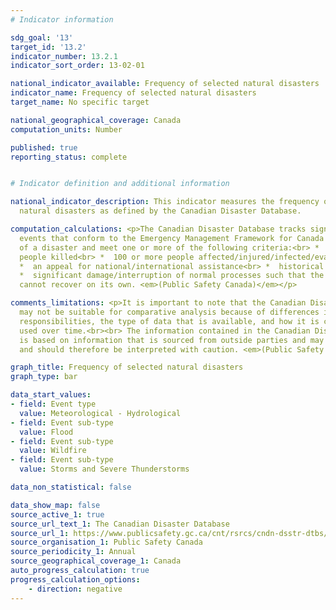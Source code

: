 ```yaml
---
# Indicator information

sdg_goal: '13'
target_id: '13.2'
indicator_number: 13.2.1
indicator_sort_order: 13-02-01

national_indicator_available: Frequency of selected natural disasters
indicator_name: Frequency of selected natural disasters
target_name: No specific target

national_geographical_coverage: Canada
computation_units: Number

published: true
reporting_status: complete


# Indicator definition and additional information

national_indicator_description: This indicator measures the frequency of selected
  natural disasters as defined by the Canadian Disaster Database.

computation_calculations: <p>The Canadian Disaster Database tracks significant disaster
  events that conform to the Emergency Management Framework for Canada's definition
  of a disaster and meet one or more of the following criteria:<br> *  10 or more
  people killed<br> *  100 or more people affected/injured/infected/evacuated or homeless<br>
  *  an appeal for national/international assistance<br> *  historical significance<br>
  *  significant damage/interruption of normal processes such that the community affected
  cannot recover on its own. <em>(Public Safety Canada)</em></p>

comments_limitations: <p>It is important to note that the Canadian Disaster Database
  may not be suitable for comparative analysis because of differences in jurisdictional
  responsibilities, the type of data that is available, and how it is collected and
  used over time.<br><br> The information contained in the Canadian Disaster Database
  is based on information that is sourced from outside parties and may not be accurate
  and should therefore be interpreted with caution. <em>(Public Safety Canada)</em></p>

graph_title: Frequency of selected natural disasters
graph_type: bar

data_start_values:
- field: Event type
  value: Meteorological - Hydrological
- field: Event sub-type
  value: Flood
- field: Event sub-type
  value: Wildfire
- field: Event sub-type
  value: Storms and Severe Thunderstorms

data_non_statistical: false

data_show_map: false
source_active_1: true
source_url_text_1: The Canadian Disaster Database
source_url_1: https://www.publicsafety.gc.ca/cnt/rsrcs/cndn-dsstr-dtbs/index-en.aspx
source_organisation_1: Public Safety Canada
source_periodicity_1: Annual
source_geographical_coverage_1: Canada
auto_progress_calculation: true
progress_calculation_options:
    - direction: negative
---
```

